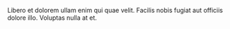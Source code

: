 Libero et dolorem ullam enim qui quae velit. Facilis nobis fugiat aut officiis dolore illo. Voluptas nulla at et.